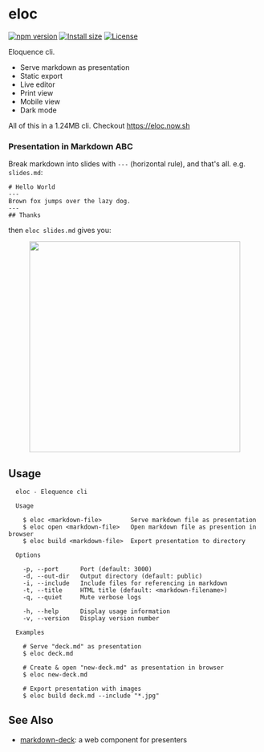 # eloc

[![npm version][npm-src]][npm-href]
[![Install size][packagephobia-src]][packagephobia-href]
[![License][license-src]][license-href]

Eloquence cli.

- Serve markdown as presentation
- Static export
- Live editor
- Print view
- Mobile view
- Dark mode

All of this in a 1.24MB cli. Checkout https://eloc.now.sh

### Presentation in Markdown ABC

Break markdown into slides with `---` (horizontal rule), and that's all. e.g. `slides.md`:

```
# Hello World
---
Brown fox jumps over the lazy dog.
---
## Thanks
```

then `eloc slides.md` gives you:

<p align="center"><img src="https://eloc-screenshot.now.sh" height="420px" /></p>

## Usage

```
  eloc - Elequence cli

  Usage

    $ eloc <markdown-file>        Serve markdown file as presentation
    $ eloc open <markdown-file>   Open markdown file as presention in browser
    $ eloc build <markdown-file>  Export presentation to directory

  Options

    -p, --port      Port (default: 3000)
    -d, --out-dir   Output directory (default: public)
    -i, --include   Include files for referencing in markdown
    -t, --title     HTML title (default: <markdown-filename>)
    -q, --quiet     Mute verbose logs

    -h, --help      Display usage information
    -v, --version   Display version number

  Examples

    # Serve "deck.md" as presentation
    $ eloc deck.md

    # Create & open "new-deck.md" as presentation in browser
    $ eloc new-deck.md

    # Export presentation with images
    $ eloc build deck.md --include "*.jpg"
```

## See Also

- [markdown-deck](https://github.com/amio/markdown-deck): a web component for presenters

[npm-src]: https://badgen.net/npm/v/eloc
[npm-href]: https://www.npmjs.com/package/eloc
[coverage-src]: https://badgen.net/codecov/c/github/amio/eloc
[coverage-href]: https://codecov.io/gh/amio/eloc
[packagephobia-src]: https://badgen.net/packagephobia/install/eloc
[packagephobia-href]: https://packagephobia.now.sh/result?p=eloc
[license-src]: https://badgen.net/badge/license/MIT
[license-href]: LICENSE.md
